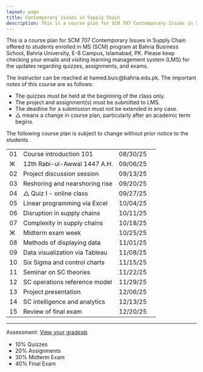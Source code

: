 ```yaml
---
layout: page
title: Contemporary Issues in Supply Chain
description: This is a course plan for SCM 707 Contemporary Issues in Supply Chain.
---
```

This is a course plan for SCM 707 Contemporary Issues in Supply Chain offered to students enrolled in MS (SCM) program at Bahria Business School, Bahria University, E-8 Campus, Islamabad, PK. Please keep checking your emails and visiting learning management system (LMS) for the updates regarding quizzes, assignments, and exams.
<p>The instructor can be reached at hamed.buic@bahria.edu.pk. The important notes of this course are as follows:</p>

<ul style="list-style-type:square;">
  <li>The quizzes must be held at the beginning of the class only.</li>
  <li>The project and assignment(s) must be submitted to LMS.</li>
  <li>The deadline for a submission must not be extended in any case.</li>
  <li>△ means a change in course plan, particularly after an academic term begins.</li>
 </ul>

The following course plan is subject to change without prior notice to the students.

<table>
  <tr>
    <td>01</td>
    <td>Course introduction 101</td>
    <td>08/30/25</td>
  </tr>
  <tr>
    <td>Ж</td>
    <td>12th Rabi-ul-Awwal 1447 A.H.</td>
    <td>09/06/25</td>
    <td></td>
  </tr>
  <tr>
    <td>02</td>
    <td>Project discussion session</td>
    <td>09/13/25</td>
  </tr>
  <tr>
    <td>03</td>
    <td>Reshoring and nearshoring rise</td>
    <td>09/20/25</td>
  </tr>
  <tr>
    <td>04</td>
    <td>△ Quiz I - online class</td>
    <td>09/27/25</td>
    <td></td>
  </tr>
  <tr>
    <td>05</td>
    <td>Linear programming via Excel</td>
    <td>10/04/25</td>
  </tr>
  <tr>
    <td>06</td>
    <td>Disruption in supply chains</td>
    <td>10/11/25</td>
  </tr>
  <tr>
    <td>07</td>
    <td>Complexity in supply chains</td>
    <td>10/18/25</td>
  </tr>
    <tr>
    <td>Ж</td>
    <td>Midterm exam week</td>
    <td>10/25/25</td>
  </tr>
  <tr>
    <td>08</td>
    <td>Methods of displaying data</td>
    <td>11/01/25</td>
  </tr>
  <tr>
    <td>09</td>
    <td>Data visualization via Tableau</td>
    <td>11/08/25</td>
  </tr>
  <tr>
    <td>10</td>
    <td>Six Sigma and control charts</td>
    <td>11/15/25</td>
  </tr>
  <tr>
    <td>11</td>
    <td>Seminar on SC theories</td>
    <td>11/22/25</td>
  </tr>
  <tr>
    <td>12</td>
    <td>SC operations reference model</td>
    <td>11/29/25</td>
  </tr>
  <tr>
    <td>13</td>
    <td>Project presentation</td>
    <td>12/06/25</td>
  </tr>
  <tr>
    <td>14</td>
    <td>SC intelligence and analytics</td>
    <td>12/13/25</td>
  </tr>
  <tr>
    <td>15</td>
    <td>Review of final exam</td>
    <td>12/20/25</td>
  </tr>
</table>

<hr class="solid">

Assessment: <a href="https://drive.google.com/file/d/1bmAkHtZPQJ4znl8Un24tbM8UiBdQ8yXD" target="_blank" rel="noopener noreferrer">View your grades&#x29c9;</a>
  <ul style="list-style-type:square;">
   <li>10% Quizzes</li>
   <li>20% Assignments</li>
   <li>30% Midterm Exam</li>
   <li>40% Final Exam</li>
  </ul>
